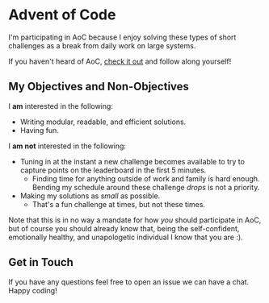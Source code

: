 # Advent of Code

I'm participating in AoC because I enjoy solving these types of short challenges as a break from daily work on large systems.

If you haven't heard of AoC, [check it out](https://adventofcode.com/2020/) and follow along yourself!

## My Objectives and Non-Objectives
I __am__ interested in the following:
* Writing modular, readable, and efficient solutions.
* Having fun.

I __am not__ interested in the following:
* Tuning in at the instant a new challenge becomes available to try to capture points on the leaderboard in the first 5 minutes.
  * Finding time for anything outside of work and family is hard enough. Bending my schedule around these challenge _drops_ is not a priority.
* Making my solutions as _small_ as possible.
  * That's a fun challenge at times, but not these times.

Note that this is in no way a mandate for how _you_ should participate in AoC, but of course you should already know that, being the self-confident, emotionally healthy, and unapologetic individual I know that you are :).

## Get in Touch
If you have any questions feel free to open an issue we can have a chat.
Happy coding!
